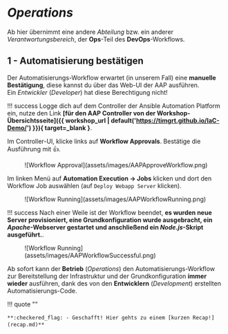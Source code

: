 # *Operations*

Ab hier übernimmt eine andere *Abteilung* bzw. ein anderer *Verantwortungsbereich*, der **Ops**-Teil des **DevOps**-Workflows.

## 1 - Automatisierung bestätigen

Der Automatisierungs-Workflow erwartet (in unserem Fall) eine **manuelle Bestätigung**, diese kannst du über das Web-UI der AAP ausführen.  
Ein *Entwickler* (*Developer*) hat diese Berechtigung nicht!  

!!! success
    Logge dich auf dem Controller der Ansible Automation Platform ein, nutze den Link **[für den AAP Controller von der Workshop-Übersichtsseite]({{ workshop_url | default('https://timgrt.github.io/IaC-Demo/') }}){ target=_blank }**.

Im Controller-UI, klicke links auf **Workflow Approvals**. Bestätige die Ausführung mit :thumbsup:.

<figure markdown="span">
  ![Workflow Approval](assets/images/AAPApproveWorkflow.png)
</figure>

Im linken Menü auf **Automation Execution &rarr; Jobs** klicken und dort den Workflow Job auswählen (auf `Deploy Webapp Server` klicken).

<figure markdown="span">
  ![Workflow Running](assets/images/AAPWorkflowRunning.png)
</figure>

!!! success
    Nach einer Weile ist der Workflow beendet, **es wurden neue Server provisioniert, eine Grundkonfiguration wurde ausgebracht, ein *Apache*-Webserver gestartet und anschließend ein *Node.js*-Skript ausgeführt.**.

<figure markdown="span">
  ![Workflow Running](assets/images/AAPWorkflowSuccessful.png)
</figure>

Ab sofort kann der **Betrieb** (*Operations*) den Automatisierungs-Workflow zur Bereitstellung der Infrastruktur und der Grundkonfiguration **immer wieder** ausführen, dank des von den **Entwicklern** (*Development*) erstellten Automatisierungs-Code.

!!! quote ""

    **:checkered_flag: - Geschafft! Hier gehts zu einem [kurzen Recap!](recap.md)**
